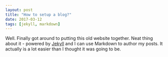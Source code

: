 ```yaml
---
layout: post
title: "How to setup a blog?"
date: 2017-03-12
tags: [jekyll, markdown]
---
```


Well. Finally got around to putting this old website together. Neat thing about it - powered by [Jekyll](http://jekyllrb.com) and I can use Markdown to author my posts. It actually is a lot easier than I thought it was going to be.